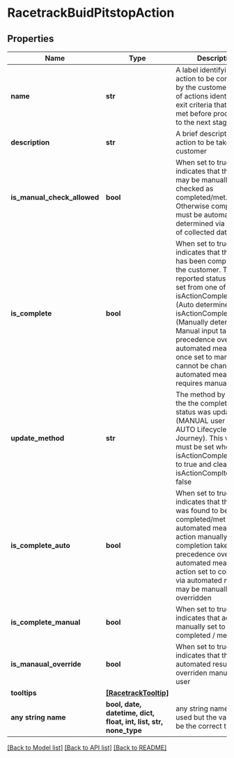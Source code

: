 # RacetrackBuidPitstopAction


## Properties
Name | Type | Description | Notes
------------ | ------------- | ------------- | -------------
**name** | **str** | A label identifying the action to be completed by the customer.  A set of actions identifies the exit criteria that must be met before proceeding to the next stage | 
**description** | **str** | A brief description of the action to be taken by the customer | 
**is_manual_check_allowed** | **bool** | When set to true it indicates that this action may be manually checked as completed/met. Otherwise completion must be automatically determined via analysis of collected data | 
**is_complete** | **bool** | When set to true it indicates that this action has been completed by the customer.  This is the reported status and it is set from one of isActionCompleteAuto (Auto determined), isActionCompleteManual (Manually determined). Manual input takes precedence over the automated means and once set to manual it cannot be changed by automated means. It requires manual input | 
**update_method** | **str** | The method by which the the completion status was updated (MANUAL user input, AUTO Lifecycle Journey). This value must be set when isActionComplete is set to true and cleared if isActionComplte is set to false | 
**is_complete_auto** | **bool** | When set to true it indicates that this action was found to be completed/met through automated means.  An action manually set to completion takes precedence over the automated means.  An action set to completion via automated means may be manually overridden | 
**is_complete_manual** | **bool** | When set to true it indicates that action was manually set to completed / met | 
**is_manaual_override** | **bool** | When set to true it indicates that the automated result was overriden manually by a user | 
**tooltips** | [**[RacetrackTooltip]**](RacetrackTooltip.md) |  | 
**any string name** | **bool, date, datetime, dict, float, int, list, str, none_type** | any string name can be used but the value must be the correct type | [optional]

[[Back to Model list]](../README.md#documentation-for-models) [[Back to API list]](../README.md#documentation-for-api-endpoints) [[Back to README]](../README.md)


